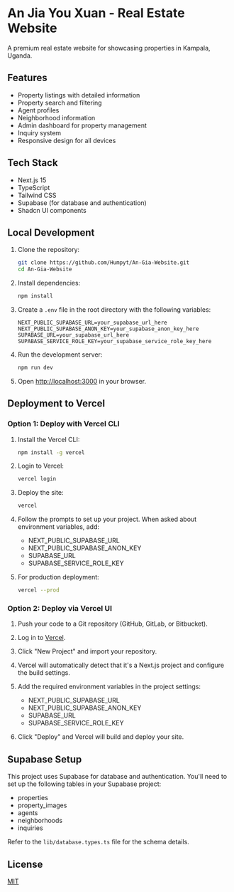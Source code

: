# An Jia You Xuan - Real Estate Website

A premium real estate website for showcasing properties in Kampala, Uganda.

## Features

- Property listings with detailed information
- Property search and filtering
- Agent profiles
- Neighborhood information
- Admin dashboard for property management
- Inquiry system
- Responsive design for all devices

## Tech Stack

- Next.js 15
- TypeScript
- Tailwind CSS
- Supabase (for database and authentication)
- Shadcn UI components

## Local Development

1. Clone the repository:
   ```bash
   git clone https://github.com/Humpyt/An-Gia-Website.git
   cd An-Gia-Website
   ```

2. Install dependencies:
   ```bash
   npm install
   ```

3. Create a `.env` file in the root directory with the following variables:
   ```
   NEXT_PUBLIC_SUPABASE_URL=your_supabase_url_here
   NEXT_PUBLIC_SUPABASE_ANON_KEY=your_supabase_anon_key_here
   SUPABASE_URL=your_supabase_url_here
   SUPABASE_SERVICE_ROLE_KEY=your_supabase_service_role_key_here
   ```

4. Run the development server:
   ```bash
   npm run dev
   ```

5. Open [http://localhost:3000](http://localhost:3000) in your browser.

## Deployment to Vercel

### Option 1: Deploy with Vercel CLI

1. Install the Vercel CLI:
   ```bash
   npm install -g vercel
   ```

2. Login to Vercel:
   ```bash
   vercel login
   ```

3. Deploy the site:
   ```bash
   vercel
   ```

4. Follow the prompts to set up your project. When asked about environment variables, add:
   - NEXT_PUBLIC_SUPABASE_URL
   - NEXT_PUBLIC_SUPABASE_ANON_KEY
   - SUPABASE_URL
   - SUPABASE_SERVICE_ROLE_KEY

5. For production deployment:
   ```bash
   vercel --prod
   ```

### Option 2: Deploy via Vercel UI

1. Push your code to a Git repository (GitHub, GitLab, or Bitbucket).

2. Log in to [Vercel](https://vercel.com/).

3. Click "New Project" and import your repository.

4. Vercel will automatically detect that it's a Next.js project and configure the build settings.

5. Add the required environment variables in the project settings:
   - NEXT_PUBLIC_SUPABASE_URL
   - NEXT_PUBLIC_SUPABASE_ANON_KEY
   - SUPABASE_URL
   - SUPABASE_SERVICE_ROLE_KEY

6. Click "Deploy" and Vercel will build and deploy your site.

## Supabase Setup

This project uses Supabase for database and authentication. You'll need to set up the following tables in your Supabase project:

- properties
- property_images
- agents
- neighborhoods
- inquiries

Refer to the `lib/database.types.ts` file for the schema details.

## License

[MIT](LICENSE)

